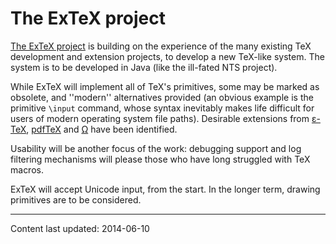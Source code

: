 # The ExTeX project

[The ExTeX project](http://www.extex.org/) is
building on the experience of the many existing TeX development and
extension projects, to develop a new TeX-like system.  The system
is to be developed in Java (like the ill-fated NTS project).

While ExTeX will implement all of TeX's primitives, some may be
marked as obsolete, and ''modern'' alternatives provided (an obvious
example is the primitive `\input` command, whose syntax inevitably
makes life difficult for users of modern operating system file
paths).  Desirable extensions from [&epsilon;-TeX](./FAQ-etex.html),
[pdfTeX](./FAQ-whatpdftex.html) and [&Omega;](./FAQ-omegaleph.html)
have been identified.

Usability will be another focus of the work: debugging support and log
filtering mechanisms will please those who have long struggled with
TeX macros.

ExTeX will accept Unicode input, from the start.  In the longer
term, drawing primitives are to be considered.


----

Content last updated: 2014-06-10
